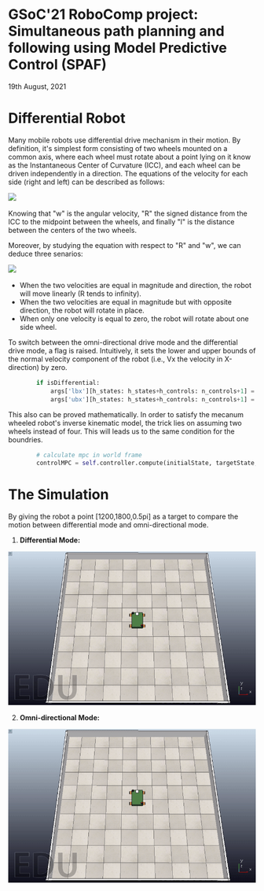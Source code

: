 # GSoC'21 RoboComp project: Simultaneous path planning and following using Model Predictive Control (SPAF)

19th August, 2021

# Differential Robot
Many mobile robots use differential drive mechanism in their motion. By definition, it's simplest form consisting of two wheels mounted on a common axis, where each wheel must rotate about a point lying on it know as the Instantaneous Center of Curvature (ICC), and each wheel can be driven independently in a direction. The equations of the velocity for each side (right and left) can be described as follows: 

<img src="https://latex.codecogs.com/gif.latex?\bg_white&space;\begin{equation}&space;\color{black}&space;\begin{aligned}&space;v_r&space;=&space;w&space;(R&space;&plus;&space;l/2)&space;\\&space;v_l&space;=&space;w&space;(R&space;-&space;l/2)&space;\end{aligned}&space;\end{equation}" />

Knowing that "w" is the angular velocity, "R" the signed distance from the ICC to the midpoint between the wheels, and finally "l" is the distance between the centers of the two wheels.

Moreover, by studying the equation with respect to "R" and "w", we can deduce three senarios:

<img src="https://latex.codecogs.com/gif.latex?\bg_white&space;\begin{equation}&space;\color{black}&space;\begin{aligned}&space;R&space;=&space;\frac&space;{1}{2}&space;\frac{v_r&plus;v_l}{v_r-v_l}&space;\\&space;w&space;=&space;\frac&space;{v_r-v_l&space;}{l}&space;\end{aligned}&space;\end{equation}" />

- When the two velocities are equal in magnitude and direction, the robot will move linearly (R tends to infinity).
- When the two velocities are equal in magnitude but with opposite direction, the robot will rotate in place.
- When only one velocity is equal to zero, the robot will rotate about one side wheel.

To switch between the omni-directional drive mode and the differential drive mode, a flag is raised. Intuitively, it sets the lower and upper bounds of the normal velocity component of the robot (i.e., Vx the velocity in X-direction) by zero.

```python
        if isDifferential:
            args['lbx'][h_states: h_states+h_controls: n_controls+1] = 0
            args['ubx'][h_states: h_states+h_controls: n_controls+1] = 0
```
This also can be proved mathematically. In order to satisfy the mecanum wheeled robot's inverse kinematic model, the trick lies on assuming two wheels instead of four. This will leads us to the same condition for the boundries.

```python
        # calculate mpc in world frame
        controlMPC = self.controller.compute(initialState, targetState, controlState, isDifferential=True)
```
# The Simulation
By giving the robot a point [1200,1800,0.5pi] as a target to compare the motion between differential mode and omni-directional mode.

1. **Differential Mode:**

![diff_mode](./assets/diff_mode.gif)

2. **Omni-directional Mode:**

![omni_mode](./assets/omni_mode.gif)
